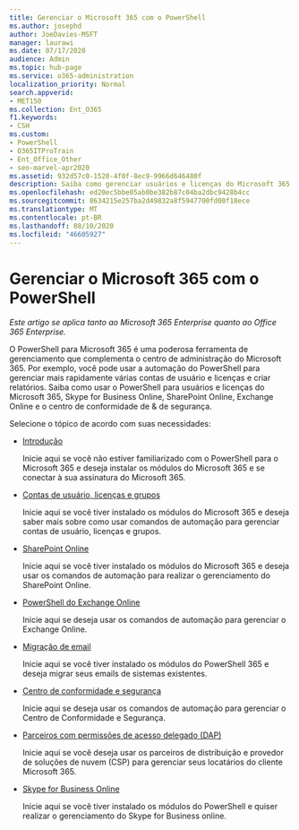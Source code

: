 ```yaml
---
title: Gerenciar o Microsoft 365 com o PowerShell
ms.author: josephd
author: JoeDavies-MSFT
manager: laurawi
ms.date: 07/17/2020
audience: Admin
ms.topic: hub-page
ms.service: o365-administration
localization_priority: Normal
search.appverid:
- MET150
ms.collection: Ent_O365
f1.keywords:
- CSH
ms.custom:
- PowerShell
- O365ITProTrain
- Ent_Office_Other
- seo-marvel-apr2020
ms.assetid: 932d57c0-1520-4f0f-8ec9-9966d646480f
description: Saiba como gerenciar usuários e licenças do Microsoft 365 e aplicativos da Microsoft 365 com o PowerShell.
ms.openlocfilehash: ed20ec5bbe05ab0be382b87c04ba2dbc9428b4cc
ms.sourcegitcommit: 8634215e257ba2d49832a8f5947700fd00f18ece
ms.translationtype: MT
ms.contentlocale: pt-BR
ms.lasthandoff: 08/10/2020
ms.locfileid: "46605927"
---
```

# <a name="manage-microsoft-365-with-powershell"></a>Gerenciar o Microsoft 365 com o PowerShell

*Este artigo se aplica tanto ao Microsoft 365 Enterprise quanto ao Office 365 Enterprise.*

O PowerShell para Microsoft 365 é uma poderosa ferramenta de gerenciamento que complementa o centro de administração do Microsoft 365. Por exemplo, você pode usar a automação do PowerShell para gerenciar mais rapidamente várias contas de usuário e licenças e criar relatórios. Saiba como usar o PowerShell para usuários e licenças do Microsoft 365, Skype for Business Online, SharePoint Online, Exchange Online e o centro de conformidade de & de segurança.
  
Selecione o tópico de acordo com suas necessidades:
  
- [Introdução](getting-started-with-office-365-powershell.md)

    Inicie aqui se você não estiver familiarizado com o PowerShell para o Microsoft 365 e deseja instalar os módulos do Microsoft 365 e se conectar à sua assinatura do Microsoft 365.

- [Contas de usuário, licenças e grupos](manage-user-accounts-and-licenses-with-office-365-powershell.md)

    Inicie aqui se você tiver instalado os módulos do Microsoft 365 e deseja saber mais sobre como usar comandos de automação para gerenciar contas de usuário, licenças e grupos.

- [SharePoint Online](https://docs.microsoft.com/office365/enterprise/powershell/manage-sharepoint-online-with-office-365-powershell)

    Inicie aqui se você tiver instalado os módulos do Microsoft 365 e deseja usar os comandos de automação para realizar o gerenciamento do SharePoint Online.

- [PowerShell do Exchange Online](https://docs.microsoft.com/powershell/exchange/exchange-online/exchange-online-powershell)

    Inicie aqui se deseja usar os comandos de automação para gerenciar o Exchange Online.

- [Migração de email](use-powershell-for-email-migration-to-office-365.md)

    Inicie aqui se você tiver instalado os módulos do PowerShell 365 e deseja migrar seus emails de sistemas existentes.

- [Centro de conformidade e segurança](https://docs.microsoft.com/powershell/exchange/office-365-scc/office-365-scc-powershell)

    Inicie aqui se deseja usar os comandos de automação para gerenciar o Centro de Conformidade e Segurança.

- [Parceiros com permissões de acesso delegado (DAP)](manage-office-365-with-windows-powershell-for-delegated-access-permissions-dap-p.md)

    Inicie aqui se você deseja usar os parceiros de distribuição e provedor de soluções de nuvem (CSP) para gerenciar seus locatários do cliente Microsoft 365.

- [Skype for Business Online](manage-skype-for-business-online-with-office-365-powershell.md)

    Inicie aqui se você tiver instalado os módulos do PowerShell e quiser realizar o gerenciamento do Skype for Business online.
